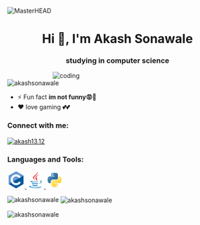 ![MasterHEAD](https://img.freepik.com/free-vector/matrix-style-binary-code-digital-background-with-falling-numbers_1017-25336.jpg?w=1060&t=st=1694024042~exp=1694024642~hmac=c7f3d7ae6ba5a16bcdbf355beffce2b79df67de972baf4cb47ddccaef5b48734)
<h1 align="center">Hi 👋, I'm Akash Sonawale</h1>
<h3 align="center">studying in computer science</h3>

<img align="right" alt="coding" width="400" src="https://media1.tenor.com/images/ba6d7d37fa1e4ca966ac7328bf43b96c/tenor.gif?itemid=18657810">

<p align="left"> <img src="https://komarev.com/ghpvc/?username=akashsonawale&label=Profile%20views&color=0e75b6&style=flat" alt="akashsonawale" /> </p>

- ⚡ Fun fact **im not funny😡🥴**
- ❤️ love gaming **💕💕**
<h3 align="left">Connect with me:</h3>
<p align="left">
<a href="https://instagram.com/akash13.12" target="blank"><img align="center" src="https://raw.githubusercontent.com/rahuldkjain/github-profile-readme-generator/master/src/images/icons/Social/instagram.svg" alt="akash13.12" height="30" width="40" /></a>
</p>

<h3 align="left">Languages and Tools:</h3>
<p align="left"> <a href="https://www.cprogramming.com/" target="_blank" rel="noreferrer"> <img src="https://raw.githubusercontent.com/devicons/devicon/master/icons/c/c-original.svg" alt="c" width="40" height="40"/> </a> <a href="https://www.java.com" target="_blank" rel="noreferrer"> <img src="https://raw.githubusercontent.com/devicons/devicon/master/icons/java/java-original.svg" alt="java" width="40" height="40"/> </a> <a href="https://www.python.org" target="_blank" rel="noreferrer"> <img src="https://raw.githubusercontent.com/devicons/devicon/master/icons/python/python-original.svg" alt="python" width="40" height="40"/> </a> </p>

<p><img align="left" src="https://github-readme-stats.vercel.app/api/top-langs?username=akashsonawale&show_icons=true&locale=en&layout=compact" alt="akashsonawale" /></p>

<p>&nbsp;<img align="center" src="https://github-readme-stats.vercel.app/api?username=akashsonawale&show_icons=true&locale=en" alt="akashsonawale" /></p>

<p><img align="center" src="https://github-readme-streak-stats.herokuapp.com/?user=akashsonawale&" alt="akashsonawale" /></p>

